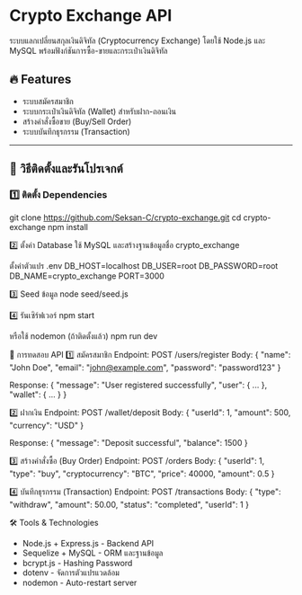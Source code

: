# Crypto Exchange API

ระบบแลกเปลี่ยนสกุลเงินดิจิทัล (Cryptocurrency Exchange) โดยใช้ Node.js และ MySQL พร้อมฟังก์ชันการซื้อ-ขายและกระเป๋าเงินดิจิทัล

## 🔥 Features
- ระบบสมัครสมาชิก
- ระบบกระเป๋าเงินดิจิทัล (Wallet) สำหรับฝาก-ถอนเงิน
- สร้างคำสั่งซื้อขาย (Buy/Sell Order)
- ระบบบันทึกธุรกรรม (Transaction)

---

## 🚀 วิธีติดตั้งและรันโปรเจกต์

### 1️⃣ **ติดตั้ง Dependencies**
git clone https://github.com/Seksan-C/crypto-exchange.git
cd crypto-exchange
npm install

2️⃣ ตั้งค่า Database
ใช้ MySQL และสร้างฐานข้อมูลชื่อ crypto_exchange

ตั้งค่าตัวแปร .env
DB_HOST=localhost
DB_USER=root
DB_PASSWORD=root
DB_NAME=crypto_exchange
PORT=3000

3️⃣ Seed ข้อมูล
node seed/seed.js

4️⃣ รันเซิร์ฟเวอร์
npm start

หรือใช้ nodemon (ถ้าติดตั้งแล้ว)
npm run dev

📌 การทดสอบ API
1️⃣ สมัครสมาชิก
Endpoint: POST /users/register
Body:
{
  "name": "John Doe",
  "email": "john@example.com",
  "password": "password123"
}

Response:
{
  "message": "User registered successfully",
  "user": { ... },
  "wallet": { ... }
}

2️⃣ ฝากเงิน
Endpoint: POST /wallet/deposit
Body:
{
  "userId": 1,
  "amount": 500,
  "currency": "USD"
}

Response:
{
  "message": "Deposit successful",
  "balance": 1500
}

3️⃣ สร้างคำสั่งซื้อ (Buy Order)
Endpoint: POST /orders
Body:
{
  "userId": 1,
  "type": "buy",
  "cryptocurrency": "BTC",
  "price": 40000,
  "amount": 0.5
}

4️⃣ บันทึกธุรกรรม  (Transaction)
Endpoint: POST /transactions
Body:
{
  "type": "withdraw",
  "amount": 50.00,
  "status": "completed",
  "userId": 1
}

🛠 Tools & Technologies
- Node.js + Express.js - Backend API
- Sequelize + MySQL - ORM และฐานข้อมูล
- bcrypt.js - Hashing Password
- dotenv - จัดการตัวแปรแวดล้อม
- nodemon - Auto-restart server
